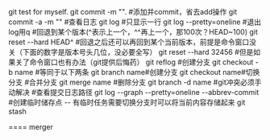 git test for myself.
git commit -m "".
#添加并commit，省去add操作
git commit -a -m ""
#查看日志
git log
#只显示一行
git log --pretty=oneline
#退出log用q
#回退到某个版本(^表示上一个，^^再上一个，那100次？HEAD~100)
git reset --hard HEAD^
#回退之后还可以再回到某个当前版本，前提是命令窗口没关（下面的数字是版本号头几位，没必要全写）
git reset --hard 32456
#但是如果关了命令窗口也有办法（git提供后悔药）
git reflog
#创建分支
git checkout -b name
#等同于以下两条
git branch name#创建分支
git checkout name#切换分支
#合并分支
git merge name
#删除分支
git branch -d name
#git冲突必须手动解决
#查看提交日志路径
git log --graph --pretty=oneline --abbrev-commit
#创建临时储存点 -- 有临时任务需要切换分支时可以将当前内容存储起来
git stash

====
merger